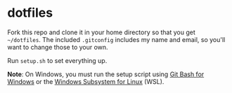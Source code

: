 # dotfiles

Fork this repo and clone it in your home directory so that you get `~/dotfiles`. The included `.gitconfig` includes my name and email, so you'll want to change those to your own.

Run `setup.sh` to set everything up.

**Note**: On Windows, you must run the setup script using [Git Bash for Windows](https://git-for-windows.github.io) or the [Windows Subsystem for Linux](https://docs.microsoft.com/en-us/windows/wsl/install-win10) (WSL).
